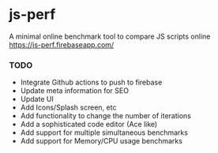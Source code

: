 # js-perf
A minimal online benchmark tool to compare JS scripts online  
https://js-perf.firebaseapp.com/

### TODO
- Integrate Github actions to push to firebase
- Update meta information for SEO
- Update UI
- Add Icons/Splash screen, etc
- Add functionality to change the number of iterations
- Add a sophisticated code editor (Ace like)
- Add support for multiple simultaneous benchmarks
- Add support for Memory/CPU usage benchmarks